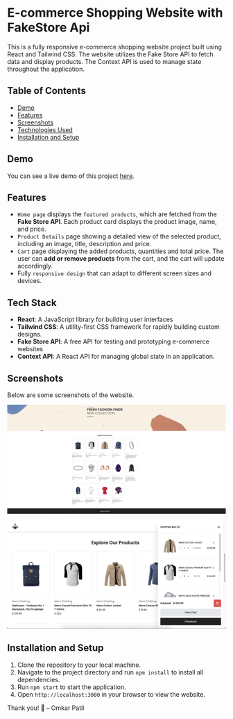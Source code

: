 # E-commerce Shopping Website with FakeStore Api

This is a fully responsive e-commerce shopping website project built using React and Tailwind CSS. The website utilizes the Fake Store API to fetch data and display products. The Context API is used to manage state throughout the application.

## Table of Contents

- [Demo](#demo)
- [Features](#features)
- [Screenshots](#screenshots)
- [Technologies Used](#technologies-used)
- [Installation and Setup](#installation-and-setup)

## Demo

You can see a live demo of this project [here](https://ecommerce-shop-react-app.vercel.app/).

## Features

- `Home page` displays the `featured products`, which are fetched from the **Fake Store API**. Each product card displays the product image, name, and price.
- `Product Details` page showing a detailed view of the selected product, including an image, title, description and price.
- `Cart` page displaying the added products, quantities and total price. The user can **add or remove products** from the cart, and the cart will update accordingly.
- Fully `responsive design` that can adapt to different screen sizes and devices.

## Tech Stack

- **React**: A JavaScript library for building user interfaces
- **Tailwind CSS**: A utility-first CSS framework for rapidly building custom designs.
- **Fake Store API**: A free API for testing and prototyping e-commerce websites
- **Context API**: A React API for managing global state in an application.

## Screenshots

Below are some screenshots of the website.

![Home Page](/src/img/home-page.png)

![Cart/Sidebar](/src/img/cart.png)

## Installation and Setup

1. Clone the repository to your local machine.
2. Navigate to the project directory and run `npm install` to install all dependencies.
3. Run `npm start` to start the application.
4. Open `http://localhost:3000` in your browser to view the website.


Thank you! 🤍
– Omkar Patil